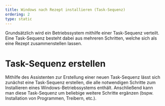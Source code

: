 ```yaml
---
title: Windows nach Rezept installieren (Task-Sequenz)
ordering: 2
type: static
---
```


Grundsätzlich wird ein Betriebssystem mithilfe einer Task-Sequenz verteilt. Eine Task-Sequenz besteht dabei aus mehreren Schritten, welche sich als eine Rezept zusammenstellen lassen.

<!--more-->

# Task-Sequenz erstellen

Mithilfe des Assistenten zur Erstellung einer neuen Task-Sequenz lässt sich zunächst eine Task-Sequenz erstellen, die alle notwendigen Schritte zum Installieren eines Windows-Betriebssystems enthält. Anschließend kann man diese Task-Sequenz um beliebige weitere Schritte ergänzen (bspw. Installation von Programmen, Treibern, etc.).

